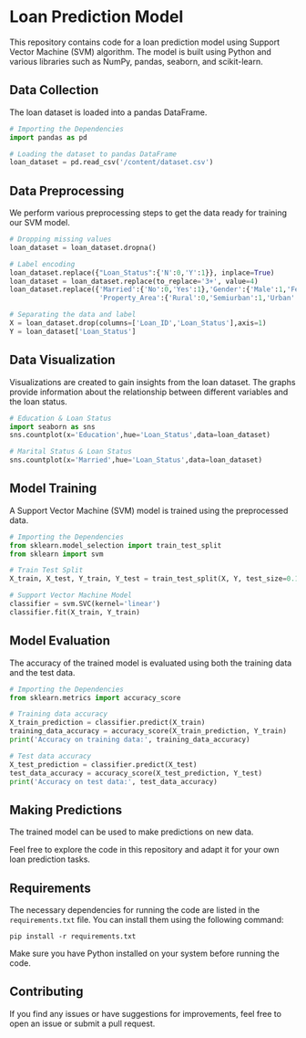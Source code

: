 # Loan Prediction Model

This repository contains code for a loan prediction model using Support Vector Machine (SVM) algorithm. The model is built using Python and various libraries such as NumPy, pandas, seaborn, and scikit-learn.

## Data Collection

The loan dataset is loaded into a pandas DataFrame.

```python
# Importing the Dependencies
import pandas as pd

# Loading the dataset to pandas DataFrame
loan_dataset = pd.read_csv('/content/dataset.csv')
```

## Data Preprocessing

We perform various preprocessing steps to get the data ready for training our SVM model.

```python
# Dropping missing values
loan_dataset = loan_dataset.dropna()

# Label encoding
loan_dataset.replace({"Loan_Status":{'N':0,'Y':1}}, inplace=True)
loan_dataset = loan_dataset.replace(to_replace='3+', value=4)
loan_dataset.replace({'Married':{'No':0,'Yes':1},'Gender':{'Male':1,'Female':0},'Self_Employed':{'No':0,'Yes':1},
                      'Property_Area':{'Rural':0,'Semiurban':1,'Urban':2},'Education':{'Graduate':1,'Not Graduate':0}},inplace=True)

# Separating the data and label
X = loan_dataset.drop(columns=['Loan_ID','Loan_Status'],axis=1)
Y = loan_dataset['Loan_Status']
```

## Data Visualization

Visualizations are created to gain insights from the loan dataset. The graphs provide information about the relationship between different variables and the loan status.

```python
# Education & Loan Status
import seaborn as sns
sns.countplot(x='Education',hue='Loan_Status',data=loan_dataset)

# Marital Status & Loan Status
sns.countplot(x='Married',hue='Loan_Status',data=loan_dataset)
```

## Model Training

A Support Vector Machine (SVM) model is trained using the preprocessed data.

```python
# Importing the Dependencies
from sklearn.model_selection import train_test_split
from sklearn import svm

# Train Test Split
X_train, X_test, Y_train, Y_test = train_test_split(X, Y, test_size=0.1, stratify=Y, random_state=2)

# Support Vector Machine Model
classifier = svm.SVC(kernel='linear')
classifier.fit(X_train, Y_train)
```

## Model Evaluation

The accuracy of the trained model is evaluated using both the training data and the test data.

```python
# Importing the Dependencies
from sklearn.metrics import accuracy_score

# Training data accuracy
X_train_prediction = classifier.predict(X_train)
training_data_accuracy = accuracy_score(X_train_prediction, Y_train)
print('Accuracy on training data:', training_data_accuracy)

# Test data accuracy
X_test_prediction = classifier.predict(X_test)
test_data_accuracy = accuracy_score(X_test_prediction, Y_test)
print('Accuracy on test data:', test_data_accuracy)
```

## Making Predictions

The trained model can be used to make predictions on new data.

Feel free to explore the code in this repository and adapt it for your own loan prediction tasks.

## Requirements

The necessary dependencies for running the code are listed in the `requirements.txt` file. You can install them using the following command:

```
pip install -r requirements.txt
```

Make sure you have Python installed on your system before running the code.

## Contributing

If you find any issues or have suggestions for improvements, feel free to open an issue or submit a pull request.
